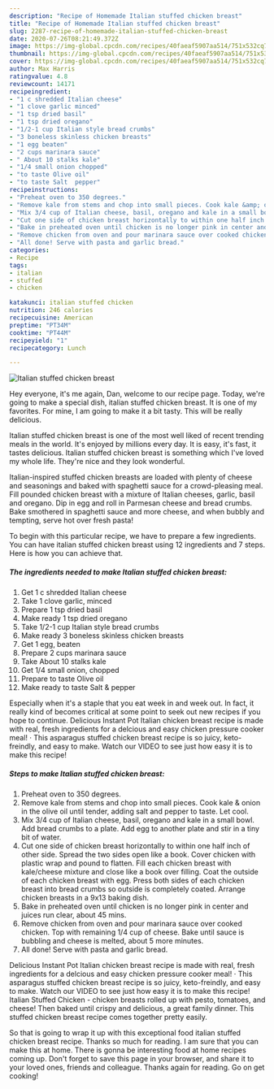 ```yaml
---
description: "Recipe of Homemade Italian stuffed chicken breast"
title: "Recipe of Homemade Italian stuffed chicken breast"
slug: 2287-recipe-of-homemade-italian-stuffed-chicken-breast
date: 2020-07-26T08:21:49.372Z
image: https://img-global.cpcdn.com/recipes/40faeaf5907aa514/751x532cq70/italian-stuffed-chicken-breast-recipe-main-photo.jpg
thumbnail: https://img-global.cpcdn.com/recipes/40faeaf5907aa514/751x532cq70/italian-stuffed-chicken-breast-recipe-main-photo.jpg
cover: https://img-global.cpcdn.com/recipes/40faeaf5907aa514/751x532cq70/italian-stuffed-chicken-breast-recipe-main-photo.jpg
author: Max Harris
ratingvalue: 4.8
reviewcount: 14171
recipeingredient:
- "1 c shredded Italian cheese"
- "1 clove garlic minced"
- "1 tsp dried basil"
- "1 tsp dried oregano"
- "1/2-1 cup Italian style bread crumbs"
- "3 boneless skinless chicken breasts"
- "1 egg beaten"
- "2 cups marinara sauce"
- " About 10 stalks kale"
- "1/4 small onion chopped"
- "to taste Olive oil"
- "to taste Salt  pepper"
recipeinstructions:
- "Preheat oven to 350 degrees."
- "Remove kale from stems and chop into small pieces. Cook kale &amp; onion in the olive oil until tender, adding salt and pepper to taste. Let cool."
- "Mix 3/4 cup of Italian cheese, basil, oregano and kale in a small bowl. Add bread crumbs to a plate. Add egg to another plate and stir in a tiny bit of water."
- "Cut one side of chicken breast horizontally to within one half inch of other side. Spread the two sides open like a book. Cover chicken with plastic wrap and pound to flatten. Fill each chicken breast with kale/cheese mixture and close like a book over filling. Coat the outside of each chicken breast with egg. Press both sides of each chicken breast into bread crumbs so outside is completely coated. Arrange chicken breasts in a 9x13 baking dish."
- "Bake in preheated oven until chicken is no longer pink in center and juices run clear, about 45 mins."
- "Remove chicken from oven and pour marinara sauce over cooked chicken. Top with remaining 1/4 cup of cheese. Bake until sauce is bubbling and cheese is melted, about 5 more minutes."
- "All done! Serve with pasta and garlic bread."
categories:
- Recipe
tags:
- italian
- stuffed
- chicken

katakunci: italian stuffed chicken 
nutrition: 246 calories
recipecuisine: American
preptime: "PT34M"
cooktime: "PT44M"
recipeyield: "1"
recipecategory: Lunch

---
```



![Italian stuffed chicken breast](https://img-global.cpcdn.com/recipes/40faeaf5907aa514/751x532cq70/italian-stuffed-chicken-breast-recipe-main-photo.jpg)

Hey everyone, it's me again, Dan, welcome to our recipe page. Today, we're going to make a special dish, italian stuffed chicken breast. It is one of my favorites. For mine, I am going to make it a bit tasty. This will be really delicious.

Italian stuffed chicken breast is one of the most well liked of recent trending meals in the world. It's enjoyed by millions every day. It is easy, it's fast, it tastes delicious. Italian stuffed chicken breast is something which I've loved my whole life. They're nice and they look wonderful.

Italian-inspired stuffed chicken breasts are loaded with plenty of cheese and seasonings and baked with spaghetti sauce for a crowd-pleasing meal. Fill pounded chicken breast with a mixture of Italian cheeses, garlic, basil and oregano. Dip in egg and roll in Parmesan cheese and bread crumbs. Bake smothered in spaghetti sauce and more cheese, and when bubbly and tempting, serve hot over fresh pasta!


To begin with this particular recipe, we have to prepare a few ingredients. You can have italian stuffed chicken breast using 12 ingredients and 7 steps. Here is how you can achieve that.

<!--inarticleads1-->

##### The ingredients needed to make Italian stuffed chicken breast:

1. Get 1 c shredded Italian cheese
1. Take 1 clove garlic, minced
1. Prepare 1 tsp dried basil
1. Make ready 1 tsp dried oregano
1. Take 1/2-1 cup Italian style bread crumbs
1. Make ready 3 boneless skinless chicken breasts
1. Get 1 egg, beaten
1. Prepare 2 cups marinara sauce
1. Take  About 10 stalks kale
1. Get 1/4 small onion, chopped
1. Prepare to taste Olive oil
1. Make ready to taste Salt &amp; pepper


Especially when it&#39;s a staple that you eat week in and week out. In fact, it really kind of becomes critical at some point to seek out new recipes if you hope to continue. Delicious Instant Pot Italian chicken breast recipe is made with real, fresh ingredients for a delcious and easy chicken pressure cooker meal! · This asparagus stuffed chicken breast recipe is so juicy, keto-freindly, and easy to make. Watch our VIDEO to see just how easy it is to make this recipe! 

<!--inarticleads2-->

##### Steps to make Italian stuffed chicken breast:

1. Preheat oven to 350 degrees.
1. Remove kale from stems and chop into small pieces. Cook kale &amp; onion in the olive oil until tender, adding salt and pepper to taste. Let cool.
1. Mix 3/4 cup of Italian cheese, basil, oregano and kale in a small bowl. Add bread crumbs to a plate. Add egg to another plate and stir in a tiny bit of water.
1. Cut one side of chicken breast horizontally to within one half inch of other side. Spread the two sides open like a book. Cover chicken with plastic wrap and pound to flatten. Fill each chicken breast with kale/cheese mixture and close like a book over filling. Coat the outside of each chicken breast with egg. Press both sides of each chicken breast into bread crumbs so outside is completely coated. Arrange chicken breasts in a 9x13 baking dish.
1. Bake in preheated oven until chicken is no longer pink in center and juices run clear, about 45 mins.
1. Remove chicken from oven and pour marinara sauce over cooked chicken. Top with remaining 1/4 cup of cheese. Bake until sauce is bubbling and cheese is melted, about 5 more minutes.
1. All done! Serve with pasta and garlic bread.


Delicious Instant Pot Italian chicken breast recipe is made with real, fresh ingredients for a delcious and easy chicken pressure cooker meal! · This asparagus stuffed chicken breast recipe is so juicy, keto-freindly, and easy to make. Watch our VIDEO to see just how easy it is to make this recipe! Italian Stuffed Chicken - chicken breasts rolled up with pesto, tomatoes, and cheese! Then baked until crispy and delicious, a great family dinner. This stuffed chicken breast recipe comes together pretty easily. 

So that is going to wrap it up with this exceptional food italian stuffed chicken breast recipe. Thanks so much for reading. I am sure that you can make this at home. There is gonna be interesting food at home recipes coming up. Don't forget to save this page in your browser, and share it to your loved ones, friends and colleague. Thanks again for reading. Go on get cooking!

